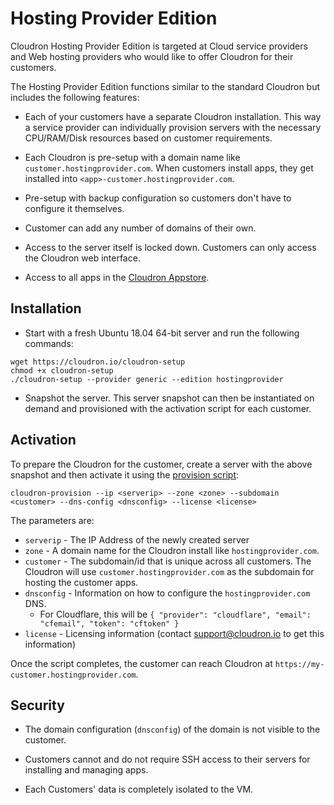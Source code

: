 # Hosting Provider Edition

Cloudron Hosting Provider Edition is targeted at Cloud service providers and Web hosting
providers who would like to offer Cloudron for their customers.

The Hosting Provider Edition functions similar to the standard Cloudron but includes the
following features:

* Each of your customers have a separate Cloudron installation. This way a service provider
  can individually provision servers with the necessary CPU/RAM/Disk resources based on
  customer requirements.

* Each Cloudron is pre-setup with a domain name like `customer.hostingprovider.com`. When
  customers install apps, they get installed into `<app>-customer.hostingprovider.com`.

* Pre-setup with backup configuration so customers don't have to configure it themselves.

* Customer can add any number of domains of their own.

* Access to the server itself is locked down. Customers can only access the Cloudron web interface.

* Access to all apps in the [Cloudron Appstore](/appstore.html).

## Installation

* Start with a fresh Ubuntu 18.04 64-bit server and run the following commands:

```
wget https://cloudron.io/cloudron-setup
chmod +x cloudron-setup
./cloudron-setup --provider generic --edition hostingprovider
```

* Snapshot the server. This server snapshot can then be instantiated on demand and provisioned
  with the activation script for each customer.

## Activation

To prepare the Cloudron for the customer, create a server with the above snapshot and then
activate it using the [provision script](https://git.cloudron.io/cloudron/box/blob/master/scripts/cloudron-provision):

```
cloudron-provision --ip <serverip> --zone <zone> --subdomain <customer> --dns-config <dnsconfig> --license <license>
```

The parameters are:
* `serverip` - The IP Address of the newly created server
* `zone` - A domain name for the Cloudron install like `hostingprovider.com`.
* `customer` - The subdomain/id that is unique across all customers. The Cloudron will use `customer.hostingprovider.com` as the subdomain for hosting the customer apps.
* `dnsconfig` - Information on how to configure the `hostingprovider.com` DNS.
    * For Cloudflare, this will be `{ "provider": "cloudflare", "email": "cfemail", "token": "cftoken" }`
* `license` - Licensing information (contact support@cloudron.io to get this information)

Once the script completes, the customer can reach Cloudron at `https://my-customer.hostingprovider.com`.

## Security

* The domain configuration (`dnsconfig`) of the domain is not visible to the customer.

* Customers cannot and do not require SSH access to their servers for installing and managing apps.

* Each Customers' data is completely isolated to the VM.

